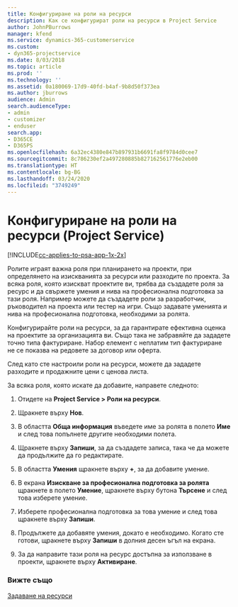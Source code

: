 ```yaml
---
title: Конфигуриране на роли на ресурси
description: Как се конфигурират роли на ресурси в Project Service
author: JohnPBurrows
manager: kfend
ms.service: dynamics-365-customerservice
ms.custom:
- dyn365-projectservice
ms.date: 8/03/2018
ms.topic: article
ms.prod: ''
ms.technology: ''
ms.assetid: 0a180069-17d9-40fd-b4af-9b8d50f373ea
ms.author: jburrows
audience: Admin
search.audienceType:
- admin
- customizer
- enduser
search.app:
- D365CE
- D365PS
ms.openlocfilehash: 6a32ec4380e847b897931b6691fa8f9784d0cee7
ms.sourcegitcommit: 8c786230ef2a497280885b827162561776e2eb00
ms.translationtype: HT
ms.contentlocale: bg-BG
ms.lasthandoff: 03/24/2020
ms.locfileid: "3749249"
---
```

# <a name="configure-resource-roles-project-service"></a>Конфигуриране на роли на ресурси (Project Service)

[!INCLUDE[cc-applies-to-psa-app-1x-2x](../includes/cc-applies-to-psa-app-1x-2x.md)]

Ролите играят важна роля при планирането на проекти, при определянето на изискванията за ресурси или разходите по проекта. За всяка роля, която изискват проектите ви, трябва да създадете роля за ресурс и да свържете умения и нива на професионална подготовка за тази роля. Например можете да създадете роли за разработчик, ръководител на проекта или тестер на игри. Също задавате уменията и нива на професионална подготовка, необходими за ролята.  
  
 Конфигурирайте роли на ресурси, за да гарантирате ефективна оценка на проектите за организацията ви.  Също така не забравяйте да зададете точно типа фактуриране. Набор елемент с неплатим тип фактуриране не се показва на редовете за договор или оферта.  
  
 След като сте настроили роли на ресурси, можете да зададете разходите и продажните цени с ценова листа.  
  
 За всяка роля, която искате да добавите, направете следното:  
  
1.  Отидете на **Project Service > Роли на ресурси**.  
  
2.  Щракнете върху **Нов**.  
  
3.  В областта **Обща информация** въведете име за ролята в полето **Име** и след това попълнете другите необходими полета.  
  
4.  Щракнете върху **Запиши**, за да създадете записа, така че да можете да продължите да го редактирате.  
  
5.  В областта **Умения** щракнете върху **+**, за да добавите умение.  
  
6.  В екрана **Изискване за професионална подготовка за ролята** щракнете в полето **Умение**, щракнете върху бутона **Търсене** и след това изберете умение.  
  
7.  Изберете професионална подготовка за това умение и след това щракнете върху **Запиши**.  
  
8.  Продължете да добавяте умения, докато е необходимо. Когато сте готови, щракнете върху **Запиши** в долния десен ъгъл на екрана.  
  
9. За да направите тази роля на ресурс достъпна за използване в проекти, щракнете върху **Активиране**.  
  
### <a name="see-also"></a>Вижте също  
 [Задаване на ресурси](../project-service/set-up-resources.md)
